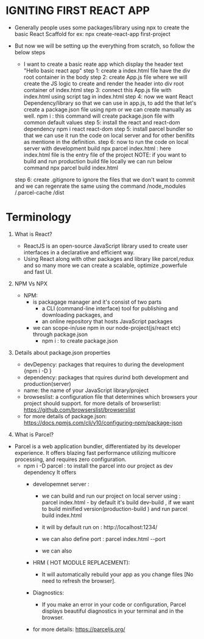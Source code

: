 # IGNITING FIRST REACT APP
- Generally people uses some packages/library using npx to create the basic React Scaffold
    for ex: npx create-react-app first-project
- But now we will be setting up the everything from scratch, so follow the below steps
    - I want to create a basic reate app which display the header text "Hello basic react app"
    step 1: create a index.html file have the div root container in the body
    step 2: create App.js file where we will create the JS logic to create and render the header into div root container of index.html
    step 3: connect this App.js file with index.html using script tag in index.html
    step 4: now we want React Dependency/library so that we can use in app.js, to add the that let's create a package.json file
    using npm or we can create manually as well.
        npm i : this command will create package.json file with common default values
    step 5: install the react and react-dom dependency
        npm i react react-dom
    step 5: install parcel bundler so that we can use it run the code on local server and for other benifits
     as mentione in the definition.
    step 6: now to run the code on local server with development build 
            npx parcel index.html : here index.html file is the entry file of the project
        NOTE: if you want to build and run production build file locally we can run below command
            npx parcel build index.html

    step 6: create .gitignore to ignore the files that we don't want to commit and we can regenrate the same using the command
            /node_modules
            /.parcel-cache
            /dist


# Terminology
1. What is React?
    - ReactJS is an open-source JavaScript library used to create user interfaces in a declarative and efficient way.
    - Using React along with other packages and library like parcel,redux and so many more we can create a scalable, optimize ,powerfule and fast UI.

2. NPM Vs NPX
    - NPM: 
        - is packagage manager and it's consist of two parts
            - a CLI (command-line interface) tool for publishing and downloading packages, and
            - an online repository that hosts JavaScript packages
        - we can scope-in/use npm in our node-project(js/react etc) through package.json
            - npm i : to create package.json 


3. Details about package.json properties
    - devDepency: packages that requires to during the development {npm i -D <package-name>}
    - dependency: packages that rquires durind both development and production(server)
    - name: the name of your JavaScript library/project
    - browseslist: a configuration file that determines which browsers your project should support.
        for more details of browserlist: https://github.com/browserslist/browserslist
    - for more details of package.json: https://docs.npmjs.com/cli/v10/configuring-npm/package-json

4. What is Parcel?
- Parcel is a web application bundler, differentiated by its developer experience. It offers blazing fast performance utilizing multicore processing, and requires zero configuration.
    - npm i -D parcel : to install the parcel into our project as dev dependency
    It offers
        - developemnet server :
            - we can build and run our project on local server using :  
                parcel index.html
                    - by default it's build dev-build , if we want to build minified version(production-build ) and run
                        parcel build index.html

            - it will by default run on : http://localhost:1234/
            - we can also define port : parcel index.html --port <port-number>
            - we can also 

        - HRM ( HOT MODULE REPLACEMENT):
            - It will automatically rebuild your app as you change files [No need to refresh the browser].
        - Diagnostics:
            - If you make an error in your code or configuration, Parcel displays beautiful diagnostics in your terminal and in the browser.
        
        - for more details: https://parceljs.org/

